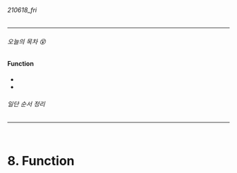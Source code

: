 ###### 210618_fri

<hr>



###### 오늘의 목차 :dizzy_face:

#### Function

- 

- 

###### 일단 순서 정리

<hr>

<br>


# 8. Function